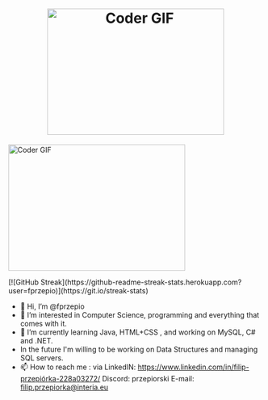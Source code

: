 <h1 align="center"><img alt="Coder GIF" height=250 width=350 src="https://cdn.dribbble.com/users/730703/screenshots/6581243/avento.gif" /></h1>
<p><img align="center"><img alt="Coder GIF" height=250 width=350 src="https://github-readme-stats.vercel.app/api/top-langs?username=fprzepio&show_icons=true&locale=en&layout=compact" /></p>
[![GitHub Streak](https://github-readme-streak-stats.herokuapp.com?user=fprzepio)](https://git.io/streak-stats)
<br>

- 👋 Hi, I’m @fprzepio
- 👀 I’m interested in Computer Science, programming and everything that comes with it.
- 🌱 I’m currently learning Java, HTML+CSS , and working on MySQL, C# and .NET.
-    In the future I'm willing to be working on Data Structures and managing SQL servers.
- 📫 How to reach me : 
  via LinkedIN: https://www.linkedin.com/in/filip-przepiórka-228a03272/
  Discord: przepiorski
  E-mail: filip.przepiorka@interia.eu

<!---
fprzepio/fprzepio is a ✨ special ✨ repository because its `README.md` (this file) appears on your GitHub profile.
You can click the Preview link to take a look at your changes.
--->
